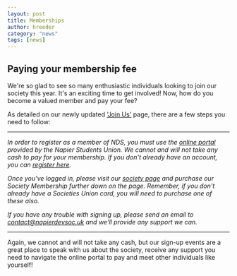 ```yaml
---
layout: post
title: Memberships
author: hreeder
category: "news"
tags: [news]
---
```

## Paying your membership fee
We're so glad to see so many enthusiastic individuals looking to join our society this year. It's an exciting time to get involved! Now, how do you become a valued member and pay your fee?

As detailed on our newly updated <a href="http://127.0.0.1:4000/join/index.html">'Join Us'</a> page, there are a few steps you need to follow:

---

*In order to register as a member of NDS, you must use the <a href="http://www.napierstudents.com/login/">online portal</a> provided by the Napier Students Union. We cannot and will not take any cash to pay for your membership. If you don't already have an account, you can <a href="http://www.napierstudents.com/account/register/guest/">register here</a>.*

*Once you've logged in, please visit our <a href="http://www.napierstudents.com/organisation/societies/developers/">society page</a> and purchase our Society Membership further down on the page. Remember, if you don't already have a Societies Union card, you will need to purchase one of these also.*

*If you have any trouble with signing up, please send an email to contact@napierdevsoc.uk and we'll provide any support we can.*

---

Again, we cannot and will not take any cash, but our sign-up events are a great place to speak with us about the society, receive any support you need to navigate the online portal to pay and meet other individuals like yourself!